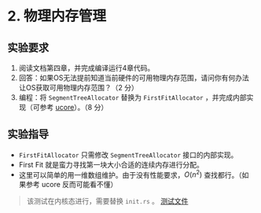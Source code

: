 # 2. 物理内存管理

## 实验要求

1. 阅读文档第四章，并完成编译运行4章代码。
2. 回答：如果OS无法提前知道当前硬件的可用物理内存范围，请问你有何办法让OS获取可用物理内存范围？（2 分）
3. 编程：将 `SegmentTreeAllocator` 替换为 `FirstFitAllocator` ，并完成内部实现（可参考 [ucore](https://github.com/LearningOS/ucore_os_lab/blob/master/labcodes_answer/lab2_result/kern/mm/default_pmm.c#L122)）。（8 分）

## 实验指导

- `FirstFitAllocator` 只需修改 `SegmentTreeAllocator` 接口的内部实现。
- First Fit 就是蛮力寻找第一块大小合适的连续内存进行分配。
- 这里可以简单的用一维数组维护。由于没有性能要求，$O(n^2)$ 查找都行。（如果参考 ucore 反而可能看不懂）

> 该测试在内核态进行，需要替换 `init.rs` 。
> [测试文件](https://github.com/rcore-os/rCore_tutorial/blob/master/test/init.rs)
